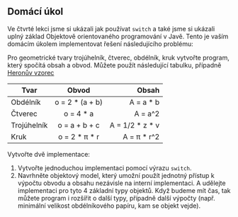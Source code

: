## Domácí úkol

Ve čtvrté lekci jsme si ukázali jak používat `switch` a také jsme si ukázali uplný základ Objektově orientovaného programování v Javě. Tento je vaším domácím úkolem implementovat řešení následujícího problému:

Pro geometrické tvary trojúhelník, čtverec, obdélník, kruk vytvořte program, který spočítá obsah a obvod. Můžete použít následující tabulku, případně [Heronův vzorec](https://cs.wikipedia.org/wiki/Heron%C5%AFv_vzorec)

| Tvar     | Obvod | Obsah  |
|----------|:-------------:|------:|
| Obdélník | o = 2 * (a + b)   | A = a * b  |
| Čtverec   | o = 4 * a        | A = a^2 |
| Trojúhelník  | o = a + b + c  | A = 1/2 * z * v  |
| Kruk    | o = 2 * π * r      | A = π * r^2   |

Vytvořte dvě implementace:
1. Vytvořte jednoduchou implementaci pomocí výrazu `switch`.
2. Navrhněte objektový model, který umožní použít jednotný přístup k výpočtu obvodu a obsahu nezávisle na interní implementaci. A udělejte implementaci pro tyto 4 základní typy objektů. Když budeme mít čas, tak můžete program i rozšířit o další typy, případně další výpočty (např. minimální velikost obdélníkového papíru, kam se objekt vejde).
